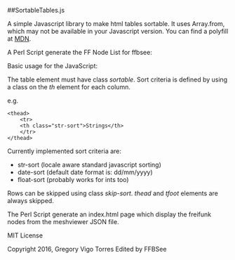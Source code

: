 ##SortableTables.js 

A simple Javascript library to make html tables sortable.
It uses Array.from, which may not be available in your Javascript version. 
You can find a polyfill at [MDN](https://developer.mozilla.org/en-US/docs/Web/JavaScript/Reference/Global_Objects/Array/from#Browser_compatibility).

A Perl Script generate the FF Node List for ffbsee:

Basic usage for the JavaScript:

The table element must have class *sortable*.
Sort criteria is defined by using a class on the *th* element for each column.

e.g. 
```no-highlight
<thead>
    <tr>
    <th class="str-sort">Strings</th>
    </tr>
</thead>
```

Currently implemented sort criteria are:
* str-sort (locale aware standard javascript sorting)
* date-sort (default date format is: dd/mm/yyyy)
* float-sort (probably works for ints too)

Rows can be skipped using class *skip-sort*.
*thead* and *tfoot* elements are always skipped.

The Perl Script generate an index.html page which display the freifunk nodes from the meshviewer JSON file.


MIT License

Copyright 2016, Gregory Vigo Torres
Edited by FFBSee
